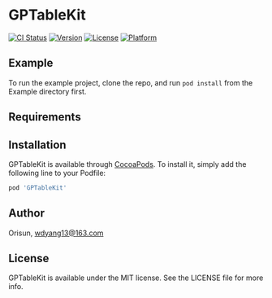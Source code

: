 # GPTableKit

[![CI Status](https://img.shields.io/travis/Orisun/GPTableKit.svg?style=flat)](https://travis-ci.org/Orisun/GPTableKit)
[![Version](https://img.shields.io/cocoapods/v/GPTableKit.svg?style=flat)](https://cocoapods.org/pods/GPTableKit)
[![License](https://img.shields.io/cocoapods/l/GPTableKit.svg?style=flat)](https://cocoapods.org/pods/GPTableKit)
[![Platform](https://img.shields.io/cocoapods/p/GPTableKit.svg?style=flat)](https://cocoapods.org/pods/GPTableKit)

## Example

To run the example project, clone the repo, and run `pod install` from the Example directory first.

## Requirements

## Installation

GPTableKit is available through [CocoaPods](https://cocoapods.org). To install
it, simply add the following line to your Podfile:

```ruby
pod 'GPTableKit'
```

## Author

Orisun, wdyang13@163.com

## License

GPTableKit is available under the MIT license. See the LICENSE file for more info.
